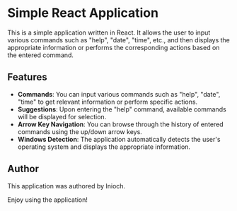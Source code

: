 # Simple React Application

This is a simple application written in React. It allows the user to input
various commands such as "help", "date", "time", etc., and then displays the
appropriate information or performs the corresponding actions based on the
entered command.

## Features

- **Commands**: You can input various commands such as "help", "date", "time" to
  get relevant information or perform specific actions.
- **Suggestions**: Upon entering the "help" command, available commands will be
  displayed for selection.
- **Arrow Key Navigation**: You can browse through the history of entered
  commands using the up/down arrow keys.
- **Windows Detection**: The application automatically detects the user's
  operating system and displays the appropriate information.

## Author

This application was authored by Inioch.

Enjoy using the application!
